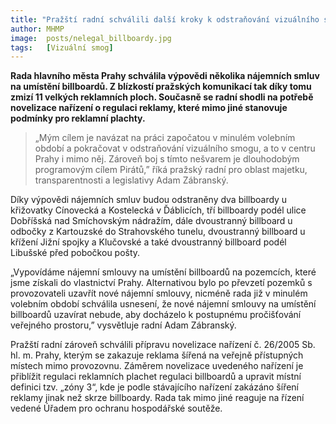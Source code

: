 ```yaml
---
title: "Pražští radní schválili další kroky k odstraňování vizuálního smogu, zmizí 11 billboardů"
author: MHMP
image:  posts/nelegal_billboardy.jpg
tags:   [Vizuální smog]
---
```


**Rada hlavního města Prahy schválila výpovědi několika nájemních smluv na umístění billboardů. Z blízkostí pražských komunikací tak díky tomu zmizí 11 velkých reklamních ploch. Současně se radní shodli na potřebě novelizace nařízení o regulaci reklamy, které mimo jiné stanovuje podmínky pro reklamní plachty.**

>„Mým cílem je navázat na práci započatou v minulém volebním období a pokračovat v odstraňování vizuálního smogu, a to v centru Prahy i mimo něj. Zároveň boj s tímto nešvarem je dlouhodobým programovým cílem Pirátů,” říká pražský radní pro oblast majetku, transparentnosti a legislativy Adam Zábranský.

Díky výpovědi nájemních smluv budou odstraněny dva billboardy u křižovatky Cínovecká a Kostelecká v Ďáblicích, tří billboardy podél ulice Dobříšská nad Smíchovským nádražím, dále dvoustranný billboard u odbočky z Kartouzské do Strahovského tunelu, dvoustranný billboard u křížení Jižní spojky a Klučovské a také dvoustranný billboard podél Libušské před pobočkou pošty.

„Vypovídáme nájemní smlouvy na umístění billboardů na pozemcích, které jsme získali do vlastnictví Prahy. Alternativou bylo po převzetí pozemků s provozovateli uzavřít nové nájemní smlouvy, nicméně rada již v minulém volebním období schválila usnesení, že nové nájemní smlouvy na umístění billboardů uzavírat nebude, aby docházelo k postupnému pročišťování veřejného prostoru,” vysvětluje radní Adam Zábranský.

Pražští radní zároveň schválili přípravu novelizace nařízení č. 26/2005 Sb. hl. m. Prahy, kterým se zakazuje reklama šířená na veřejně přístupných místech mimo provozovnu. Záměrem novelizace uvedeného nařízení je přiblížit regulaci reklamních plachet regulaci billboardů a upravit místní definici tzv. „zóny 3“, kde je podle stávajícího nařízení zakázáno šíření reklamy jinak než skrze billboardy. Rada tak mimo jiné reaguje na řízení vedené Úřadem pro ochranu hospodářské soutěže.

